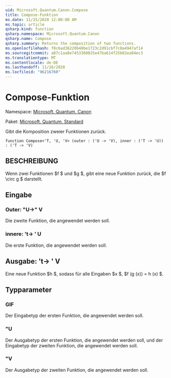 ```yaml
---
uid: Microsoft.Quantum.Canon.Compose
title: Compose-Funktion
ms.date: 11/25/2020 12:00:00 AM
ms.topic: article
qsharp.kind: function
qsharp.namespace: Microsoft.Quantum.Canon
qsharp.name: Compose
qsharp.summary: Returns the composition of two functions.
ms.openlocfilehash: f8c6ad36220b48be1723c2d91cbf7c0a4947af14
ms.sourcegitcommit: a87c1aa8e7453360025e47ba614f25b02ea84ec3
ms.translationtype: MT
ms.contentlocale: de-DE
ms.lasthandoff: 11/26/2020
ms.locfileid: "96216760"
---
```

# <a name="compose-function"></a>Compose-Funktion

Namespace: [Microsoft. Quantum. Canon](xref:Microsoft.Quantum.Canon)

Paket: [Microsoft. Quantum. Standard](https://nuget.org/packages/Microsoft.Quantum.Standard)


Gibt die Komposition zweier Funktionen zurück.

```qsharp
function Compose<'T, 'U, 'V> (outer : ('U -> 'V), inner : ('T -> 'U)) : ('T -> 'V)
```


## <a name="description"></a>BESCHREIBUNG

Wenn zwei Funktionen $f $ und $g $, gibt eine neue Funktion zurück, die $f \circ g $ darstellt.

## <a name="input"></a>Eingabe

### <a name="outer--u---v"></a>Outer: "U->" V

Die zweite Funktion, die angewendet werden soll.


### <a name="inner--t---u"></a>innere: 't-> ' U

Die erste Funktion, die angewendet werden soll.



## <a name="output--t---v"></a>Ausgabe: 't-> ' V

Eine neue Funktion $h $, sodass für alle Eingaben $x $, $f (g (x)) = h (x) $.

## <a name="type-parameters"></a>Typparameter

### <a name="t"></a>GIF

Der Eingabetyp der ersten Funktion, die angewendet werden soll.
### <a name="u"></a>"U

Der Ausgabetyp der ersten Funktion, die angewendet werden soll, und der Eingabetyp der zweiten Funktion, die angewendet werden soll.
### <a name="v"></a>"V

Der Ausgabetyp der zweiten Funktion, die angewendet werden soll.